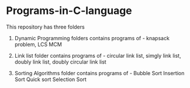 # Programs-in-C-language
This repository has three folders
1. Dynamic Programming folders contains programs of - 
knapsack problem,
LCS 
MCM 

2. Link list folder contains programs of -
circular link list, simgly link list, doubly link list, doubly circular link list

3. Sorting Algorithms folder contains programs of -
Bubble Sort
Insertion Sort
Quick sort
Selection Sort
